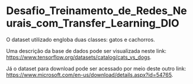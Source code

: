 # Desafio_Treinamento_de_Redes_Neurais_com_Transfer_Learning_DIO

O dataset utilizado engloba duas classes: gatos e cachorros. 

Uma descrição da base de dados pode ser visualizada neste link: https://www.tensorflow.org/datasets/catalog/cats_vs_dogs. 
 
Já o dataset para download pode ser acessado por meio deste outro link: https://www.microsoft.com/en-us/download/details.aspx?id=54765.